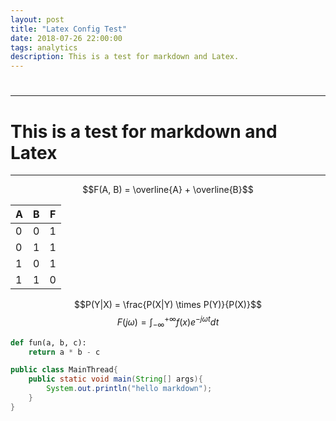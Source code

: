 ```yaml
---
layout: post
title: "Latex Config Test"
date: 2018-07-26 22:00:00
tags: analytics 
description: This is a test for markdown and Latex.
---
```



##
##
##
##
#
#
#
#
----
# This is a test for markdown and Latex

----

$$F(A, B) = \overline{A} + \overline{B}$$

|A|B|F|
|-|-|-|
|0|0|1|
|0|1|1|
|1|0|1|
|1|1|0|

$$P(Y|X) = \frac{P(X|Y) \times P(Y)}{P(X)}$$
$$F(j\omega) = \int^{+\infty}_{-\infty}f(x)e^{-j\omega t}dt$$

```python
def fun(a, b, c):
    return a * b - c

```

```java
public class MainThread{
    public static void main(String[] args){
        System.out.println("hello markdown");
    }
}



```
